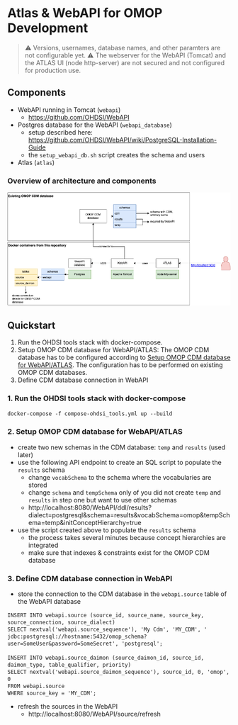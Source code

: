 # Atlas & WebAPI for OMOP Development

> ⚠️ Versions, usernames, database names, and other paramters are not configurable yet.
> ⚠️ The webserver for the WebAPI (Tomcat) and the ATLAS UI (node http-server) are not secured and not configured for production use.

## Components

- WebAPI running in Tomcat (`webapi`)
    - https://github.com/OHDSI/WebAPI
- Postgres database for the WebAPI (`webapi_database`)
    - setup described here: https://github.com/OHDSI/WebAPI/wiki/PostgreSQL-Installation-Guide
    - the `setup_webapi_db.sh` script creates the schema and users
- Atlas (`atlas`)

### Overview of architecture and components

![Component model](components.png "Overview")

## Quickstart

1. Run the OHDSI tools stack with docker-compose.
2. Setup OMOP CDM database for WebAPI/ATLAS: The OMOP CDM database has to be configured according to [Setup OMOP CDM database for WebAPI/ATLAS](##-setup-omop-cdm-database-for-webapiatlas). The configuration has to be performed on existing OMOP CDM databases.
3. Define CDM database connection in WebAPI

### 1. Run the OHDSI tools stack with docker-compose

```
docker-compose -f compose-ohdsi_tools.yml up --build
```

### 2. Setup OMOP CDM database for WebAPI/ATLAS

- create two new schemas in the CDM database: `temp` and `results` (used later)
- use the following API endpoint to create an SQL script to populate the `results` schema
	- change `vocabSchema` to the schema where the vocabularies are stored
	- change `schema` and `tempSchema` only of you did not create `temp` and `results` in step one but want to use other schemas	
	- http://localhost:8080/WebAPI/ddl/results?dialect=postgresql&schema=results&vocabSchema=omop&tempSchema=temp&initConceptHierarchy=true
- use the script created above to populate the `results` schema
	- the process takes several minutes because concept hierarchies are integrated
	- make sure that indexes & constraints exist for the OMOP CDM database


### 3. Define CDM database connection in WebAPI

- store the connection to the CDM database in the `webapi.source` table of the WebAPI database
```
INSERT INTO webapi.source (source_id, source_name, source_key, source_connection, source_dialect) 
SELECT nextval('webapi.source_sequence'), 'My Cdm', 'MY_CDM', ' jdbc:postgresql://hostname:5432/omop_schema?user=SomeUser&password=SomeSecret', 'postgresql';

INSERT INTO webapi.source_daimon (source_daimon_id, source_id, daimon_type, table_qualifier, priority) 
SELECT nextval('webapi.source_daimon_sequence'), source_id, 0, 'omop', 0
FROM webapi.source
WHERE source_key = 'MY_CDM';
```

- refresh the sources in the WebAPI
	- http://localhost:8080/WebAPI/source/refresh
